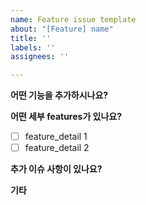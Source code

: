 ```yaml
---
name: Feature issue template
about: "[Feature] name"
title: ''
labels: ''
assignees: ''

---
```


**어떤 기능을 추가하시나요?**

**어떤 세부 features가 있나요?**
- [ ] feature_detail 1
- [ ] feature_detail 2

**추가 이슈 사항이 있나요?**

**기타**
